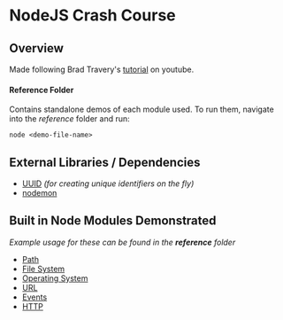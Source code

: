 # NodeJS Crash Course

## Overview
Made following Brad Travery's [tutorial](https://www.youtube.com/watch?v=fBNz5xF-Kx4) on youtube. 

#### Reference Folder
Contains standalone demos of each module used. To run them, navigate into the *reference* folder and run:

`node <demo-file-name>`


## External Libraries / Dependencies
- [UUID](https://www.npmjs.com/package/uuid) *(for creating unique identifiers on the fly)*
- [nodemon](https://www.npmjs.com/package/nodemon)

## Built in Node Modules Demonstrated
*Example usage for these can be found in the **reference** folder*
- [Path](https://nodejs.org/api/path.html)
- [File System](https://nodejs.org/api/fs.html)
- [Operating System](https://nodejs.org/api/os.html)
- [URL](https://nodejs.org/api/url.html)
- [Events](https://nodejs.org/api/events.html)
- [HTTP](https://nodejs.org/api/http.html)